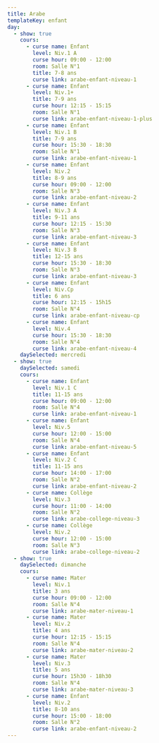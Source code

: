 ```yaml
---
title: Arabe
templateKey: enfant
day:
  - show: true
    cours:
      - curse name: Enfant
        level: Niv.1 A
        curse hour: 09:00 - 12:00
        room: Salle N°1
        title: 7-8 ans
        curse link: arabe-enfant-niveau-1
      - curse name: Enfant
        level: Niv.1+
        title: 7-9 ans
        curse hour: 12:15 - 15:15
        room: Salle N°1
        curse link: arabe-enfant-niveau-1-plus
      - curse name: Enfant
        level: Niv.1 B
        title: 7-9 ans
        curse hour: 15:30 - 18:30
        room: Salle N°1
        curse link: arabe-enfant-niveau-1
      - curse name: Enfant
        level: Niv.2
        title: 8-9 ans
        curse hour: 09:00 - 12:00
        room: Salle N°3
        curse link: arabe-enfant-niveau-2
      - curse name: Enfant
        level: Niv.3 A
        title: 9-11 ans
        curse hour: 12:15 - 15:30
        room: Salle N°3
        curse link: arabe-enfant-niveau-3
      - curse name: Enfant
        level: Niv.3 B
        title: 12-15 ans
        curse hour: 15:30 - 18:30
        room: Salle N°3
        curse link: arabe-enfant-niveau-3
      - curse name: Enfant
        level: Niv.Cp
        title: 6 ans
        curse hour: 12:15 - 15h15
        room: Salle N°4
        curse link: arabe-enfant-niveau-cp
      - curse name: Enfant
        level: Niv.4
        curse hour: 15:30 - 18:30
        room: Salle N°4
        curse link: arabe-enfant-niveau-4
    daySelected: mercredi
  - show: true
    daySelected: samedi
    cours:
      - curse name: Enfant
        level: Niv.1 C
        title: 11-15 ans
        curse hour: 09:00 - 12:00
        room: Salle N°4
        curse link: arabe-enfant-niveau-1
      - curse name: Enfant
        level: Niv.5
        curse hour: 12:00 - 15:00
        room: Salle N°4
        curse link: arabe-enfant-niveau-5
      - curse name: Enfant
        level: Niv.2 C
        title: 11-15 ans
        curse hour: 14:00 - 17:00
        room: Salle N°2
        curse link: arabe-enfant-niveau-2
      - curse name: Collège
        level: Niv.3
        curse hour: 11:00 - 14:00
        room: Salle N°2
        curse link: arabe-college-niveau-3
      - curse name: Collège
        level: Niv.2
        curse hour: 12:00 - 15:00
        room: Salle N°3
        curse link: arabe-college-niveau-2
  - show: true
    daySelected: dimanche
    cours:
      - curse name: Mater
        level: Niv.1
        title: 3 ans
        curse hour: 09:00 - 12:00
        room: Salle N°4
        curse link: arabe-mater-niveau-1
      - curse name: Mater
        level: Niv.2
        title: 4 ans
        curse hour: 12:15 - 15:15
        room: Salle N°4
        curse link: arabe-mater-niveau-2
      - curse name: Mater
        level: Niv.3
        title: 5 ans
        curse hour: 15h30 - 18h30
        room: Salle N°4
        curse link: arabe-mater-niveau-3
      - curse name: Enfant
        level: Niv.2
        title: 8-10 ans
        curse hour: 15:00 - 18:00
        room: Salle N°2
        curse link: arabe-enfant-niveau-2
---
```

